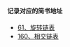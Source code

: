 #### 记录对应的简书地址

- [61、旋转链表](https://juejin.cn/post/7029309285649612813)
- [160、相交链表](https://juejin.cn/post/7029328280142479391)